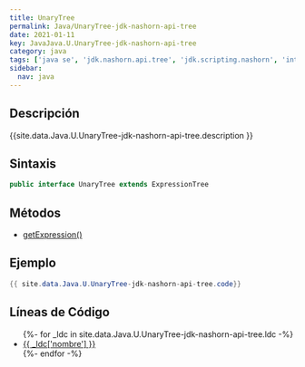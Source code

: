 ```yaml
---
title: UnaryTree
permalink: Java/UnaryTree-jdk-nashorn-api-tree
date: 2021-01-11
key: JavaJava.U.UnaryTree-jdk-nashorn-api-tree
category: java
tags: ['java se', 'jdk.nashorn.api.tree', 'jdk.scripting.nashorn', 'interface java', 'Java 9']
sidebar: 
  nav: java
---
```


## Descripción
{{site.data.Java.U.UnaryTree-jdk-nashorn-api-tree.description }}

## Sintaxis
~~~java
public interface UnaryTree extends ExpressionTree
~~~

## Métodos
* [getExpression()](/Java/UnaryTree-jdk-nashorn-api-tree/getExpression)

## Ejemplo
~~~java
{{ site.data.Java.U.UnaryTree-jdk-nashorn-api-tree.code}}
~~~

## Líneas de Código
<ul>
{%- for _ldc in site.data.Java.U.UnaryTree-jdk-nashorn-api-tree.ldc -%}
   <li>
       <a href="{{_ldc['url'] }}">{{ _ldc['nombre'] }}</a>
   </li>
{%- endfor -%}
</ul>
